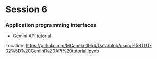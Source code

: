 # Session 6

### Application programming interfaces

- Gemini API tutorial

Location: https://github.com/MCanela-1954/Data/blob/main/%5BTUT-02%5D%20Gemini%20API%20tutorial.ipynb
